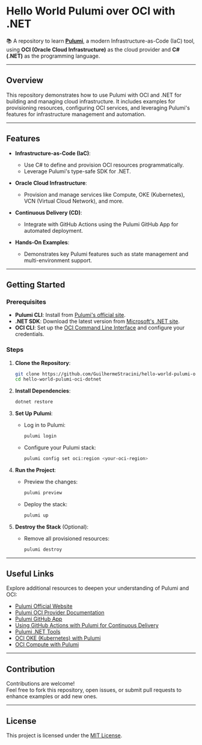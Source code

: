 # Hello World Pulumi over OCI with .NET

📚 A repository to learn **[Pulumi](https://www.pulumi.com/)**, a modern Infrastructure-as-Code (IaC) tool, using **OCI (Oracle Cloud Infrastructure)** as the cloud provider and **C# (.NET)** as the programming language.

---

## Overview

This repository demonstrates how to use Pulumi with OCI and .NET for building and managing cloud infrastructure. It includes examples for provisioning resources, configuring OCI services, and leveraging Pulumi's features for infrastructure management and automation.

---

## Features

- **Infrastructure-as-Code (IaC)**:
  - Use C# to define and provision OCI resources programmatically.
  - Leverage Pulumi's type-safe SDK for .NET.

- **Oracle Cloud Infrastructure**:
  - Provision and manage services like Compute, OKE (Kubernetes), VCN (Virtual Cloud Network), and more.

- **Continuous Delivery (CD)**:
  - Integrate with GitHub Actions using the Pulumi GitHub App for automated deployment.

- **Hands-On Examples**:
  - Demonstrates key Pulumi features such as state management and multi-environment support.

---

## Getting Started

### Prerequisites

- **Pulumi CLI**: Install from [Pulumi's official site](https://www.pulumi.com/docs/get-started/install/).
- **.NET SDK**: Download the latest version from [Microsoft's .NET site](https://dotnet.microsoft.com/).
- **OCI CLI**: Set up the [OCI Command Line Interface](https://docs.oracle.com/en-us/iaas/Content/API/SDKDocs/cliinstall.htm) and configure your credentials.

### Steps

1. **Clone the Repository**:
   ```bash
   git clone https://github.com/GuilhermeStracini/hello-world-pulumi-oci-dotnet.git
   cd hello-world-pulumi-oci-dotnet
   ```

2. **Install Dependencies**:
   ```bash
   dotnet restore
   ```

3. **Set Up Pulumi**:
   - Log in to Pulumi:
     ```bash
     pulumi login
     ```
   - Configure your Pulumi stack:
     ```bash
     pulumi config set oci:region <your-oci-region>
     ```

4. **Run the Project**:
   - Preview the changes:
     ```bash
     pulumi preview
     ```
   - Deploy the stack:
     ```bash
     pulumi up
     ```

5. **Destroy the Stack** (Optional):
   - Remove all provisioned resources:
     ```bash
     pulumi destroy
     ```

---

## Useful Links

Explore additional resources to deepen your understanding of Pulumi and OCI:

- [Pulumi Official Website](https://www.pulumi.com/)
- [Pulumi OCI Provider Documentation](https://github.com/pulumi/pulumi-oci)
- [Pulumi GitHub App](https://www.pulumi.com/docs/using-pulumi/continuous-delivery/github-app/)
- [Using GitHub Actions with Pulumi for Continuous Delivery](https://www.pulumi.com/docs/using-pulumi/continuous-delivery/github-actions/)
- [Pulumi .NET Tools](https://www.pulumi.com/docs/languages-sdks/dotnet/)
- [OCI OKE (Kubernetes) with Pulumi](https://docs.oracle.com/en/learn/oci-oke-pulumi/index.html)
- [OCI Compute with Pulumi](https://docs.oracle.com/en/learn/oci-compute-vcn-pulumi/index.html)

---

## Contribution

Contributions are welcome!  
Feel free to fork this repository, open issues, or submit pull requests to enhance examples or add new ones.

---

## License

This project is licensed under the [MIT License](LICENSE).
